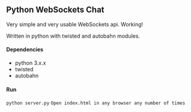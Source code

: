 Python WebSockets Chat
----------------------
Very simple and very usable WebSockets api. Working!

Written in python with twisted and autobahn modules.

#### Dependencies
- python 3.x.x
- twisted
- autobahn

#### Run
`python server.py`
`Open index.html in any browser any number of times`